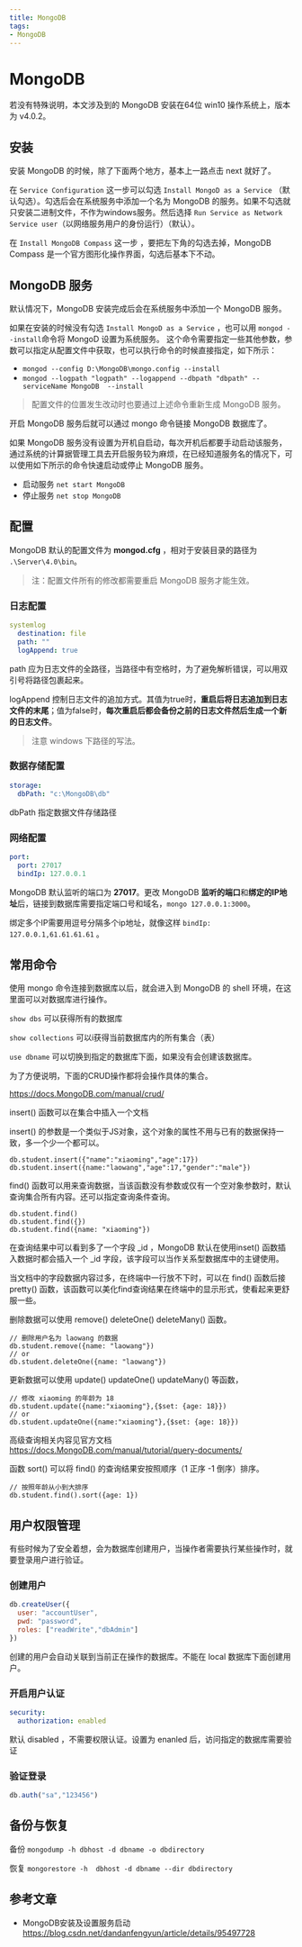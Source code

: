 ```yaml
---
title: MongoDB
tags:
- MongoDB
---
```

# MongoDB

若没有特殊说明，本文涉及到的 MongoDB 安装在64位 win10 操作系统上，版本为 v4.0.2。

## 安装

安装 MongoDB 的时候，除了下面两个地方，基本上一路点击 next 就好了。

在 `Service Configuration` 这一步可以勾选 `Install MongoD as a Service` （默认勾选）。勾选后会在系统服务中添加一个名为 MongoDB 的服务。如果不勾选就只安装二进制文件，不作为windows服务。然后选择 `Run Service as Network Service user`（以网络服务用户的身份运行）（默认）。

在 `Install MongoDB Compass` 这一步 ，要把左下角的勾选去掉，MongoDB Compass 是一个官方图形化操作界面，勾选后基本下不动。

## MongoDB 服务

默认情况下，MongoDB 安装完成后会在系统服务中添加一个 MongoDB 服务。

如果在安装的时候没有勾选 `Install MongoD as a Service` ，也可以用 `mongod --install`命令将 MongoD 设置为系统服务。 这个命令需要指定一些其他参数，参数可以指定从配置文件中获取，也可以执行命令的时候直接指定，如下所示：
- `mongod --config D:\MongoDB\mongo.config --install`
- `mongod --logpath "logpath" --logappend --dbpath "dbpath" --serviceName MongoDB  --install` 

> 配置文件的位置发生改动时也要通过上述命令重新生成 MongoDB 服务。

开启 MongoDB 服务后就可以通过 mongo 命令链接 MongoDB 数据库了。

<!-- MongoDB服务和 mongod 的关系？ -->

如果 MongoDB 服务没有设置为开机自启动，每次开机后都要手动启动该服务，通过系统的计算据管理工具去开启服务较为麻烦，在已经知道服务名的情况下，可以使用如下所示的命令快速启动或停止 MongoDB 服务。

- 启动服务 `net start MongoDB`
- 停止服务 `net stop MongoDB`

## 配置

MongoDB 默认的配置文件为 **mongod.cfg** ，相对于安装目录的路径为 `.\Server\4.0\bin`。

> 注：配置文件所有的修改都需要重启 MongoDB 服务才能生效。

### 日志配置

```yaml
systemlog
  destination: file
  path: ""
  logAppend: true
```

path 应为日志文件的全路径，当路径中有空格时，为了避免解析错误，可以用双引号将路径包裹起来。

logAppend 控制日志文件的追加方式。其值为true时，**重启后将日志追加到日志文件的末尾**；值为false时，**每次重启后都会备份之前的日志文件然后生成一个新的日志文件**。

> 注意 windows 下路径的写法。

### 数据存储配置

```yaml
storage:
  dbPath: "c:\MongoDB\db"
```

dbPath 指定数据文件存储路径

### 网络配置

```yaml
port:
  port: 27017
  bindIp: 127.0.0.1
```
MongoDB 默认监听的端口为 **27017**。更改 MongoDB **监听的端口**和**绑定的IP地址**后，链接到数据库需要指定端口号和域名，`mongo 127.0.0.1:3000`。

绑定多个IP需要用逗号分隔多个ip地址，就像这样 `bindIp: 127.0.0.1,61.61.61.61` 。


## 常用命令

使用 mongo 命令连接到数据库以后，就会进入到 MongoDB 的 shell 环境，在这里面可以对数据库进行操作。

`show dbs` 可以获得所有的数据库

`show collections` 可以i获得当前数据库内的所有集合（表）

`use dbname` 可以切换到指定的数据库下面，如果没有会创建该数据库。

为了方便说明，下面的CRUD操作都将会操作具体的集合。

https://docs.MongoDB.com/manual/crud/

insert() 函数可以在集合中插入一个文档

insert() 的参数是一个类似于JS对象，这个对象的属性不用与已有的数据保持一致，多一个少一个都可以。

```
db.student.insert({"name":"xiaoming","age":17})
db.student.insert({name:"laowang","age":17,"gender":"male"})
```

find() 函数可以用来查询数据，当该函数没有参数或仅有一个空对象参数时，默认查询集合所有内容。还可以指定查询条件查询。

```
db.student.find()
db.student.find({})
db.student.find({name: "xiaoming"})
```

在查询结果中可以看到多了一个字段 _id ，MongoDB 默认在使用inset() 函数插入数据时都会插入一个 _id 字段，该字段可以当作关系型数据库中的主键使用。

当文档中的字段数据内容过多，在终端中一行放不下时，可以在 find() 函数后接 pretty() 函数，该函数可以美化find查询结果在终端中的显示形式，使看起来更舒服一些。

删除数据可以使用 remove() deleteOne() deleteMany() 函数。

```
// 删除用户名为 laowang 的数据
db.student.remove({name: "laowang"})
// or
db.student.deleteOne({name: "laowang"})
```

更新数据可以使用 update() updateOne() updateMany() 等函数，

```
// 修改 xiaoming 的年龄为 18
db.student.update({name:"xiaoming"},{$set: {age: 18}})
// or
db.student.updateOne({name:"xiaoming"},{$set: {age: 18}})
```

高级查询相关内容见官方文档 https://docs.MongoDB.com/manual/tutorial/query-documents/

函数 sort() 可以将 find() 的查询结果安按照顺序（1 正序 -1 倒序）排序。

```
// 按照年龄从小到大排序
db.student.find().sort({age: 1})
```

<!-- 索引的建立与查询 getIndexes() ensureIndexes() -->

## 用户权限管理

有些时候为了安全着想，会为数据库创建用户，当操作者需要执行某些操作时，就要登录用户进行验证。

### 创建用户

```js
db.createUser({
  user: "accountUser",
  pwd: "password",
  roles: ["readWrite","dbAdmin"]
})
```

创建的用户会自动关联到当前正在操作的数据库。不能在 local 数据库下面创建用户。

### 开启用户认证

```yaml
security:
  authorization: enabled
```

默认 disabled ，不需要权限认证。设置为 enanled 后，访问指定的数据库需要验证

### 验证登录

```js
db.auth("sa","123456")
```

## 备份与恢复 

备份 `mongodump -h dbhost -d dbname -o dbdirectory`

恢复 `mongorestore -h  dbhost -d dbname --dir dbdirectory`

## 参考文章
- MongoDB安装及设置服务启动<https://blog.csdn.net/dandanfengyun/article/details/95497728>


